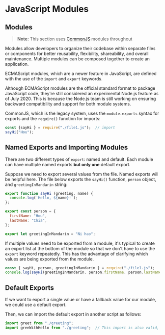 # JavaScript Modules

## Modules

  > **Note:** This section uses [CommonJS](https://requirejs.org/docs/commonjs.html) modules throughout

Modules allow developers to organize their codebase within separate files or components for better reusability, flexibility, shareability, and overall maintenance. Multiple modules can be composed together to create an application.

ECMAScript modules, which are a newer feature in JavaScript, are defined with the use of the `import` and `export` keywords.

Although ECMAScript modules are the official standard format to package JavaScript code, they're still considered an experimental Node.js feature as of July 2020. This is because the Node.js team is still working on ensuring backward compatibility and support for both module systems.

CommonJS, which is the legacy system, uses the `module.exports` syntax for exports and the `require()` function for imports:

```js
const {sayHi } = require("./file1.js");  // import
sayHi("Hou");
```

## Named Exports and Importing Modules

There are two different types of `export`: named and default. Each module can have multiple named exports **but only one** default export.

Suppose we need to export several values from the file. Named exports will be helpful here. The file below exports the `sayHi()` function, `person` object, and `greetingInMandarin` string:

```js
export function sayHi (greeting, name) {
  console.log(`Hello, ${name}!`);
};

export const person = {
  firstName: "Hou",
  lastName: "Chia",
};

export let greetingInMandarin = "Ni hao";
```

If multiple values need to be exported from a module, it's typical to create an export list at the bottom of the module so that we don't have to use the `export` keyword repeatedly. This has the advantage of clarifying which values are being exported from the module.

```js
const { sayHi, person, greetingInMandarin } = require("./file1.js");
console.log(sayHi(greetingInMandarin, person.firstName, person.lastName));
```

## Default Exports

If we want to export a single value or have a fallback value for our module, we could use a default export.

Then, we can import the default export in another script as follows:

```js
import greet from "./greeting";
import greeWithHello from "./greeting";  // This import is also valid, as you can reference the imported value using a different variable name
```
